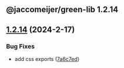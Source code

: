 ## @jaccomeijer/green-lib 1.2.14

## [1.2.14](https://github.com/jaccomeijer/green-lib/compare/1.2.13...1.2.14) (2024-2-17)


### Bug Fixes

* add css exports ([7a6c7ed](https://github.com/jaccomeijer/green-lib/commit/7a6c7ed43f7e95a77ace0c2f46bce4bbe0b615f7))


